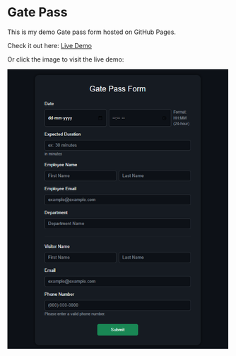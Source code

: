 # Gate Pass

This is my demo Gate pass form hosted on GitHub Pages.

Check it out here: [Live Demo]( https://kiruthikasankarr.github.io/Gate-Pass/)

Or click the image to visit the live demo:

<a href="https://kiruthikasankarr.github.io/Gate-Pass">
  <img src="Demo.png" alt="Form Screenshot" width="500">
</a>
